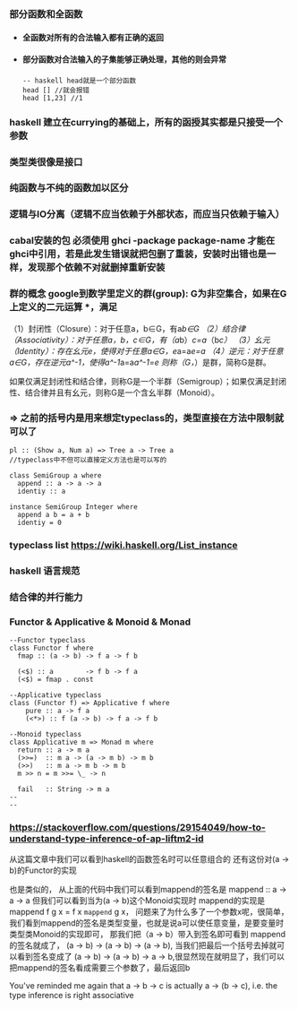 ### 部分函数和全函数
  * #### 全函数对所有的合法输入都有正确的返回
  * #### 部分函数对合法输入的子集能够正确处理，其他的则会异常
    ```
    -- haskell head就是一个部分函数
    head [] //就会报错
    head [1,23] //1
    ```
### haskell 建立在currying的基础上，所有的函授其实都是只接受一个参数

### 类型类很像是接口

### 纯函数与不纯的函数加以区分

### 逻辑与IO分离（逻辑不应当依赖于外部状态，而应当只依赖于输入）

### cabal安装的包 必须使用 ghci -package package-name 才能在ghci中引用，若是此发生错误就把包删了重装，安装时出错也是一样，发现那个依赖不对就删掉重新安装


### 群的概念 google到数学里定义的群(group): G为非空集合，如果在G上定义的二元运算 *，满足

（1）封闭性（Closure）：对于任意a，b∈G，有a*b∈G
（2）结合律（Associativity）：对于任意a，b，c∈G，有（a*b）*c=a*（b*c）
（3）幺元 （Identity）：存在幺元e，使得对于任意a∈G，e*a=a*e=a
（4）逆元：对于任意a∈G，存在逆元a^-1，使得a^-1*a=a*a^-1=e
则称（G，*）是群，简称G是群。

如果仅满足封闭性和结合律，则称G是一个半群（Semigroup）；如果仅满足封闭性、结合律并且有幺元，则称G是一个含幺半群（Monoid）。

### => 之前的括号内是用来想定typeclass的，类型直接在方法中限制就可以了
```
pl :: (Show a, Num a) => Tree a -> Tree a
//typeclass中不但可以直接定义方法也是可以写的

class SemiGroup a where
  append :: a -> a -> a
  identiy :: a

instance SemiGroup Integer where
  append a b = a + b
  identiy = 0
```

### typeclass list https://wiki.haskell.org/List_instance

### haskell 语言规范 

### 结合律的并行能力

### Functor & Applicative & Monoid & Monad
```
--Functor typeclass
class Functor f where
  fmap :: (a -> b) -> f a -> f b
 
  (<$) :: a        -> f b -> f a
  (<$) = fmap . const

--Applicative typeclass
class (Functor f) => Applicative f where  
    pure :: a -> f a  
    (<*>) :: f (a -> b) -> f a -> f b

--Monoid typeclass
class Applicative m => Monad m where
  return :: a -> m a
  (>>=)  :: m a -> (a -> m b) -> m b
  (>>)   :: m a -> m b -> m b
  m >> n = m >>= \_ -> n
 
  fail   :: String -> m a 
--
--

```

### https://stackoverflow.com/questions/29154049/how-to-understand-type-inference-of-ap-liftm2-id
从这篇文章中我们可以看到haskell的函数签名时可以任意组合的
还有这份对(a -> b)的Functor的实现 

也是类似的， 从上面的代码中我们可以看到mappend的签名是 mappend :: a -> a -> a
但我们可以看到当为(a -> b)这个Monoid实现时 mappend的实现是
mappend f g x = f x `mappend` g x， 问题来了为什么多了一个参数x呢，很简单，我们看到mappend的签名是类型变量，也就是说a可以使任意变量，是要变量时类型类Monoid的实现即可， 那我们把（a -> b）带入到签名即可看到 mappend的签名就成了， (a -> b) -> (a -> b) -> (a -> b), 当我们把最后一个括号去掉就可以看到签名变成了 (a -> b) -> (a -> b) -> a -> b,很显然现在就明显了，我们可以把mappend的签名看成需要三个参数了，最后返回b


You've reminded me again that a -> b -> c is actually a -> (b -> c), i.e. the type inference is right associative